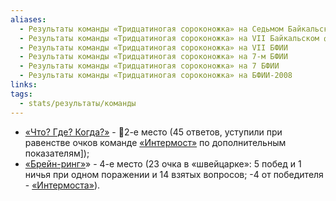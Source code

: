 ```yaml
---
aliases:
  - Результаты команды «Тридцатиногая сороконожка» на Седьмом Байкальском фестивале интеллектуальных игр
  - Результаты команды «Тридцатиногая сороконожка» на VII Байкальском фестивале интеллектуальных игр
  - Результаты команды «Тридцатиногая сороконожка» на VII БФИИ
  - Результаты команды «Тридцатиногая сороконожка» на 7-м БФИИ
  - Результаты команды «Тридцатиногая сороконожка» на 7 БФИИ
  - Результаты команды «Тридцатиногая сороконожка» на БФИИ-2008
links: 
tags:
  - stats/результаты/команды
---
```

* [«Что? Где? Когда?»](maingame-07-2008.md) - 🥈2-е место (45 ответов, уступили при равенстве очков команде [«Интермост»](ok_na_obi-07-2008.md) по дополнительным показателям]);
* [«Брейн-ринг»](speedgame-07-2008.md)» - 4-е место (23 очка в «швейцарке»: 5 побед и 1 ничья при одном поражении и 14 взятых вопросов; -4 от победителя - [«Интермоста»](ok_na_obi-07-2008.md)).
